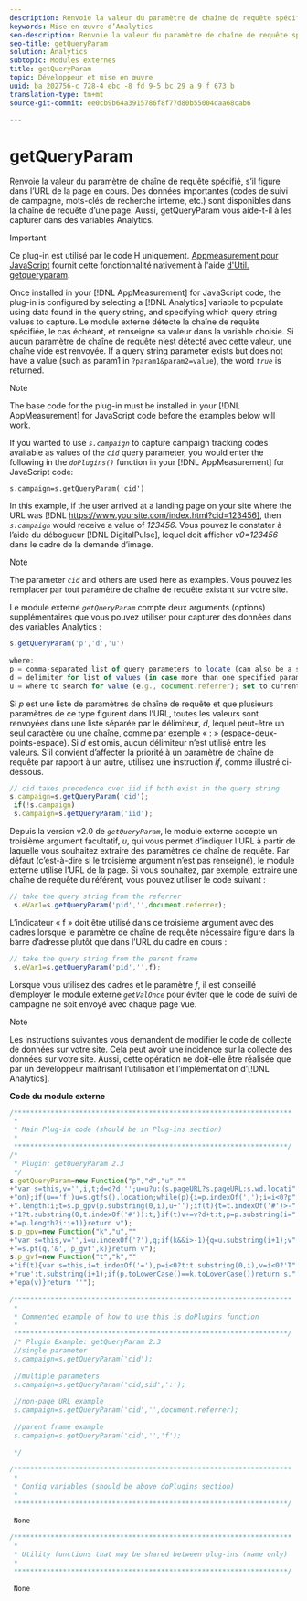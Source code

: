 ```yaml
---
description: Renvoie la valeur du paramètre de chaîne de requête spécifié, s’il figure dans l’URL de la page en cours. Des données importantes (codes de suivi de campagne, mots-clés de recherche interne, etc.) sont disponibles dans la chaîne de requête d’une page. Aussi,  getQueryParam vous aide-t-il à les capturer dans des variables Analytics.
keywords: Mise en œuvre d’Analytics
seo-description: Renvoie la valeur du paramètre de chaîne de requête spécifié, s’il figure dans l’URL de la page en cours. Des données importantes (codes de suivi de campagne, mots-clés de recherche interne, etc.) sont disponibles dans la chaîne de requête d’une page. Aussi,  getQueryParam vous aide-t-il à les capturer dans des variables Analytics.
seo-title: getQueryParam
solution: Analytics
subtopic: Modules externes
title: getQueryParam
topic: Développeur et mise en œuvre
uuid: ba 202756-c 728-4 ebc -8 fd 9-5 bc 29 a 9 f 673 b
translation-type: tm+mt
source-git-commit: ee0cb9b64a3915786f8f77d80b55004daa68cab6

---
```



# getQueryParam

Renvoie la valeur du paramètre de chaîne de requête spécifié, s’il figure dans l’URL de la page en cours. Des données importantes (codes de suivi de campagne, mots-clés de recherche interne, etc.) sont disponibles dans la chaîne de requête d’une page. Aussi,  getQueryParam vous aide-t-il à les capturer dans des variables Analytics.

>[!IMPORTANT]
>
>Ce plug-in est utilisé par le code H uniquement. [Appmeasurement pour JavaScript](../../../implement/js-implementation/c-appmeasurement-js/appmeasure-mjs.md#concept_F3957D7093A94216BD79F35CFC1557E8) fournit cette fonctionnalité nativement à l'aide [d'Util. getqueryparam](../../../implement/js-implementation/util-getqueryparam.md#concept_763AD2621BB44A3990204BE72D3C9FA5).

Once installed in your [!DNL AppMeasurement] for JavaScript code, the plug-in is configured by selecting a [!DNL Analytics] variable to populate using data found in the query string, and specifying which query string values to capture. Le module externe détecte la chaîne de requête spécifiée, le cas échéant, et renseigne sa valeur dans la variable choisie. Si aucun paramètre de chaîne de requête n’est détecté avec cette valeur, une chaîne vide est renvoyée. If a query string parameter exists but does not have a value (such as param1 in `?param1&param2=value`), the word *`true`* is returned.

>[!NOTE]
>
>The base code for the plug-in must be installed in your [!DNL AppMeasurement] for JavaScript code before the examples below will work.

If you wanted to use *`s.campaign`* to capture campaign tracking codes available as values of the *`cid`* query parameter, you would enter the following in the *`doPlugins()`* function in your [!DNL AppMeasurement] for JavaScript code:

`s.campaign=s.getQueryParam('cid')`

In this example, if the user arrived at a landing page on your site where the URL was [!DNL https://www.yoursite.com/index.html?cid=123456], then *`s.campaign`* would receive a value of *123456*. Vous pouvez le constater à l’aide du débogueur [!DNL DigitalPulse], lequel doit afficher *v0=123456* dans le cadre de la demande d’image.

>[!NOTE]
>
>The parameter *`cid`* and others are used here as examples. Vous pouvez les remplacer par tout paramètre de chaîne de requête existant sur votre site.

Le module externe *`getQueryParam`* compte deux arguments (options) supplémentaires que vous pouvez utiliser pour capturer des données dans des variables Analytics :

```js
s.getQueryParam('p','d','u') 
 
where: 
p = comma-separated list of query parameters to locate (can also be a single value with no comma) 
d = delimiter for list of values (in case more than one specified parameter is found) 
u = where to search for value (e.g., document.referrer); set to current page URL by default
```

Si *p* est une liste de paramètres de chaîne de requête et que plusieurs paramètres de ce type figurent dans l’URL, toutes les valeurs sont renvoyées dans une liste séparée par le délimiteur, *d*, lequel peut-être un seul caractère ou une chaîne, comme par exemple « : » (espace-deux-points-espace). Si *d* est omis, aucun délimiteur n’est utilisé entre les valeurs. S’il convient d’affecter la priorité à un paramètre de chaîne de requête par rapport à un autre, utilisez une instruction *if*, comme illustré ci-dessous.

```js
// cid takes precedence over iid if both exist in the query string 
s.campaign=s.getQueryParam('cid'); 
 if(!s.campaign) 
 s.campaign=s.getQueryParam('iid'); 
```

Depuis la version v2.0 de *`getQueryParam`*, le module externe accepte un troisième argument facultatif, *u*, qui vous permet d’indiquer l’URL à partir de laquelle vous souhaitez extraire des paramètres de chaîne de requête. Par défaut (c’est-à-dire si le troisième argument n’est pas renseigné), le module externe utilise l’URL de la page. Si vous souhaitez, par exemple, extraire une chaîne de requête du référent, vous pouvez utiliser le code suivant :

```js
// take the query string from the referrer 
 s.eVar1=s.getQueryParam('pid','',document.referrer); 
```

L’indicateur « f » doit être utilisé dans ce troisième argument avec des cadres lorsque le paramètre de chaîne de requête nécessaire figure dans la barre d’adresse plutôt que dans l’URL du cadre en cours :

```js
// take the query string from the parent frame 
 s.eVar1=s.getQueryParam('pid','',f); 
```

Lorsque vous utilisez des cadres et le paramètre *f*, il est conseillé d’employer le module externe *`getValOnce`* pour éviter que le code de suivi de campagne ne soit envoyé avec chaque page vue.

>[!NOTE]
>
>Les instructions suivantes vous demandent de modifier le code de collecte de données sur votre site. Cela peut avoir une incidence sur la collecte des données sur votre site. Aussi, cette opération ne doit-elle être réalisée que par un développeur maîtrisant l’utilisation et l’implémentation d’[!DNL Analytics].

**Code du module externe**

```js
/******************************************************************** 
 * 
 * Main Plug-in code (should be in Plug-ins section) 
 * 
 *******************************************************************/ 
/* 
 * Plugin: getQueryParam 2.3 
 */ 
s.getQueryParam=new Function("p","d","u","" 
+"var s=this,v='',i,t;d=d?d:'';u=u?u:(s.pageURL?s.pageURL:s.wd.locati" 
+"on);if(u=='f')u=s.gtfs().location;while(p){i=p.indexOf(',');i=i<0?p" 
+".length:i;t=s.p_gpv(p.substring(0,i),u+'');if(t){t=t.indexOf('#')>-" 
+"1?t.substring(0,t.indexOf('#')):t;}if(t)v+=v?d+t:t;p=p.substring(i=" 
+"=p.length?i:i+1)}return v"); 
s.p_gpv=new Function("k","u","" 
+"var s=this,v='',i=u.indexOf('?'),q;if(k&&i>-1){q=u.substring(i+1);v" 
+"=s.pt(q,'&','p_gvf',k)}return v"); 
s.p_gvf=new Function("t","k","" 
+"if(t){var s=this,i=t.indexOf('='),p=i<0?t:t.substring(0,i),v=i<0?'T" 
+"rue':t.substring(i+1);if(p.toLowerCase()==k.toLowerCase())return s." 
+"epa(v)}return ''"); 
 
/******************************************************************** 
 * 
 * Commented example of how to use this is doPlugins function 
 * 
 *******************************************************************/ 
 /* Plugin Example: getQueryParam 2.3 
 //single parameter 
 s.campaign=s.getQueryParam('cid'); 
 
 //multiple parameters 
 s.campaign=s.getQueryParam('cid,sid',':'); 
 
 //non-page URL example 
 s.campaign=s.getQueryParam('cid','',document.referrer); 
 
 //parent frame example 
 s.campaign=s.getQueryParam('cid','','f'); 
 
 */ 
 
/******************************************************************** 
 * 
 * Config variables (should be above doPlugins section) 
 * 
 *******************************************************************/ 
 
 None 
 
/******************************************************************** 
 * 
 * Utility functions that may be shared between plug-ins (name only) 
 * 
 *******************************************************************/ 
  
 None
```

